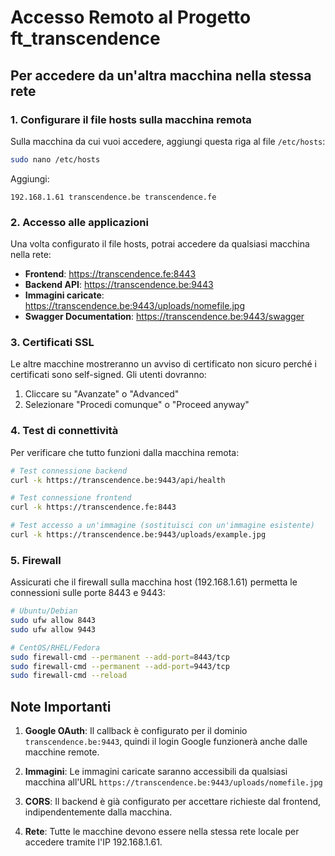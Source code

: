 # Accesso Remoto al Progetto ft_transcendence

## Per accedere da un'altra macchina nella stessa rete

### 1. Configurare il file hosts sulla macchina remota

Sulla macchina da cui vuoi accedere, aggiungi questa riga al file `/etc/hosts`:

```bash
sudo nano /etc/hosts
```

Aggiungi:
```
192.168.1.61 transcendence.be transcendence.fe
```

### 2. Accesso alle applicazioni

Una volta configurato il file hosts, potrai accedere da qualsiasi macchina nella rete:

- **Frontend**: https://transcendence.fe:8443
- **Backend API**: https://transcendence.be:9443
- **Immagini caricate**: https://transcendence.be:9443/uploads/nomefile.jpg
- **Swagger Documentation**: https://transcendence.be:9443/swagger

### 3. Certificati SSL

Le altre macchine mostreranno un avviso di certificato non sicuro perché i certificati sono self-signed. Gli utenti dovranno:

1. Cliccare su "Avanzate" o "Advanced"
2. Selezionare "Procedi comunque" o "Proceed anyway"

### 4. Test di connettività

Per verificare che tutto funzioni dalla macchina remota:

```bash
# Test connessione backend
curl -k https://transcendence.be:9443/api/health

# Test connessione frontend  
curl -k https://transcendence.fe:8443

# Test accesso a un'immagine (sostituisci con un'immagine esistente)
curl -k https://transcendence.be:9443/uploads/example.jpg
```

### 5. Firewall

Assicurati che il firewall sulla macchina host (192.168.1.61) permetta le connessioni sulle porte 8443 e 9443:

```bash
# Ubuntu/Debian
sudo ufw allow 8443
sudo ufw allow 9443

# CentOS/RHEL/Fedora
sudo firewall-cmd --permanent --add-port=8443/tcp
sudo firewall-cmd --permanent --add-port=9443/tcp
sudo firewall-cmd --reload
```

## Note Importanti

1. **Google OAuth**: Il callback è configurato per il dominio `transcendence.be:9443`, quindi il login Google funzionerà anche dalle macchine remote.

2. **Immagini**: Le immagini caricate saranno accessibili da qualsiasi macchina all'URL `https://transcendence.be:9443/uploads/nomefile.jpg`

3. **CORS**: Il backend è già configurato per accettare richieste dal frontend, indipendentemente dalla macchina.

4. **Rete**: Tutte le macchine devono essere nella stessa rete locale per accedere tramite l'IP 192.168.1.61.
